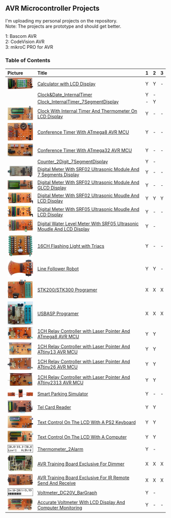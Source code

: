 ## AVR Microcontroller Projects
I'm uploading my personal projects on the repository.  
Note: The projects are prototype and should get better.  

1: Bascom AVR  
2: CodeVision AVR  
3: mikroC PRO for AVR  

### Table of Contents
|Picture|Title|1|2|3|
|:------|:----|:----:|:--------:|:----:|
|![](Calculator_LCD/Pictures/Album.jpg)|[Calculator with LCD Display](Calculator_LCD)|Y|Y|-|
||[Clock&Date_InternalTimer](Clock&Date_InternalTimer)|Y|-|
||[Clock_InternalTimer_7SegmentDisplay](Clock_InternalTimer_7SegmentDisplay)|-|Y|
|![](ClockWithInternalTimer&Thermometer_LCD/Pictures/Album.jpg)|[Clock With Internal Timer And Thermometer On LCD Display](ClockWithInternalTimer&Thermometer_LCD)|Y|-|-|
|![](ConferenceTimer_ATmega8/Pictures/Album.jpg)|[Conference Timer With ATmega8 AVR MCU](ConferenceTimer_ATmega8)|Y|-|-|
|![](ConferenceTimer_ATmega32/Pictures/Album.jpg)|[Conference Timer With ATmega32 AVR MCU](ConferenceTimer_ATmega32)|Y|-|-|
||[Counter_2Digit_7SegmentDisplay](Counter_2Digit_7SegmentDisplay)|Y|-|
|![](DigitalMeter_Ultrasonic_SRF02_7Segment/Pictures/Album.jpg)|[Digital Meter With SRF02 Ultrasonic Module And 7 Segments Display](DigitalMeter_Ultrasonic_SRF02_7Segment)|Y|-|-|
|![](DigitalMeter_Ultrasonic_SRF02_GLCD/Pictures/Album.jpg)|[Digital Meter With SRF02 Ultrasonic Module And GLCD Display](DigitalMeter_Ultrasonic_SRF02_GLCD)|Y|-|-|
|![](DigitalMeter_Ultrasonic_SRF02_LCD/Pictures/Album.jpg)|[Digital Meter With SRF02 Ultrasonic Moudle And LCD Display](DigitalMeter_Ultrasonic_SRF02_LCD)|Y|Y|Y|
|![](DigitalMeter_Ultrasonic_SRF05_LCD/Pictures/Album.jpg)|[Digital Meter With SRF05 Ultrasonic Moudle And LCD Display](DigitalMeter_Ultrasonic_SRF05_LCD)|Y|-|-|
|![](DigitalWaterLevelMeter_Ultrasonic_SRF05_LCD/Pictures/Album.jpg)|[Digital Water Level Meter With SRF05 Ultrasonic Moudle And LCD Display](DigitalWaterLevelMeter_Ultrasonic_SRF05_LCD)|Y|-|
|![](FlasherWithTriacs_16CH/Pictures/Album.jpg)|[16CH Flashing Light with Triacs](FlasherWithTriacs_16CH)|Y|-|-|
|![](LineFollowerRobot/Pictures/Album.jpg)|[Line Follower Robot](LineFollowerRobot)|Y|Y|-|
|![](Programer_STK200/Pictures/Album.jpg)|[STK200/STK300 Programer](Programer_STK200)|X|X|X|
|![](Programer_USBASP/Pictures/Album.jpg)|[USBASP Programer](Programer_USBASP)|X|X|X|
|![](RelayController_LaserPointer_1CH_ATmega8/Pictures/Album.jpg)|[1CH Relay Controller with Laser Pointer And ATmega8 AVR MCU](RelayController_LaserPointer_1CH_ATmega8)|Y|Y|
|![](RelayController_LaserPointer_1CH_ATtiny13/Pictures/Album.jpg)|[1CH Relay Controller with Laser Pointer And ATtiny13 AVR MCU](RelayController_LaserPointer_1CH_ATtiny13)|Y|Y|
|![](RelayController_LaserPointer_1CH_ATtiny26/Pictures/Album.jpg)|[1CH Relay Controller with Laser Pointer And ATtiny26 AVR MCU](RelayController_LaserPointer_1CH_ATtiny26)|Y|Y|
|![](RelayController_LaserPointer_1CH_ATtiny2313/Pictures/Album.jpg)|[1CH Relay Controller with Laser Pointer And ATtiny2313 AVR MCU](RelayController_LaserPointer_1CH_ATtiny2313)|Y|Y|
|![](SmartParkingSimulator/Pictures/Album.jpg)|[Smart Parking Simulator](SmartParkingSimulator)|Y|-|-|
|![](TelCardReader/Pictures/Album.jpg)|[Tel Card Reader](TelCardReader)|Y|Y|
|![](TextDisplay_Keyboard/Pictures/Album.jpg)|[Text Control On The LCD With A PS2 Keyboard](TextDisplay_Keyboard)|Y|Y|
|![](TextDisplay_USB/Pictures/Album.jpg)|[Text Control On The LCD With A Computer](TextDisplay_USB)|Y|Y|
|![](Thermometer_2Alarm/Simulate/Album.png)|[Thermometer_2Alarm](Thermometer_2Alarm)|Y|-|
|![](TrainingBoard_Dimmer/Pictures/Album.jpg)|[AVR Training Board Exclusive For Dimmer](TrainingBoard_Dimmer)|X|X|X|
|![](TrainingBoard_IR/Pictures/Album.jpg)|[AVR Training Board Exclusive For IR Remote Send And Receive](TrainingBoard_IR)|X|X|X|
|![](Voltmeter_DC20V_BarGraph/Simulate/Album.png)|[Voltmeter_DC20V_BarGraph](Voltmeter_DC20V_BarGraph)|Y|-|
|![](Voltmeter_DC5V_RS232/Pictures/Album.jpg)|[Accurate Voltmeter With LCD Display And Computer Monitoring](Voltmeter_DC5V_RS232)|Y|-|-|
